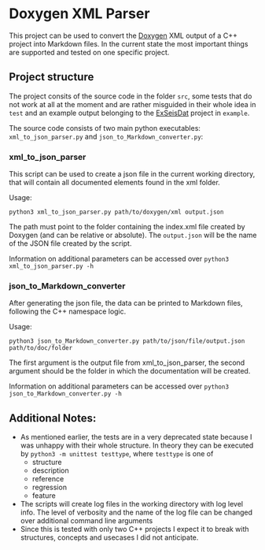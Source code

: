 # Doxygen XML Parser

This project can be used to convert the [Doxygen](http://www.doxygen.nl/) XML output of a C++ project into Markdown files. 
In the current state the most important things are supported and tested on one specific project.

## Project structure
The project consits of the source code in the folder `src`, some tests that do not work at all at the moment and are rather misguided in their whole idea in `test` and an example output belonging to the [ExSeisDat](https://git.ichec.ie/oilgas/ExSeisDat) project in `example`.

The source code consists of two main python executables: `xml_to_json_parser.py` and `json_to_Markdown_converter.py`:

### xml_to_json_parser
This script can be used to create a json file in the current working directory, that will contain all documented elements found in the xml folder.

Usage:
```
python3 xml_to_json_parser.py path/to/doxygen/xml output.json
```

The path must point to the folder containing the index.xml file created by Doxygen (and can be relative or absolute). The `output.json` will be the name of the JSON file created by the script.

Information on additional parameters can be accessed over `python3 xml_to_json_parser.py -h`

### json_to_Markdown_converter
After generating the json file, the data can be printed to Markdown files, following the C++ namespace logic.

Usage:
```
python3 json_to_Markdown_converter.py path/to/json/file/output.json path/to/doc/folder
```

The first argument is the output file from xml_to_json_parser, the second argument should be the folder in which the documentation will be created.

Information on additional parameters can be accessed over `python3 json_to_Markdown_converter.py -h`

## Additional Notes:

* As mentioned earlier, the tests are in a very deprecated state because I was unhappy with their whole structure. In theory they can be executed by `python3 -m unittest testtype`, where `testtype` is one of
    * structure
    * description
    * reference
    * regression
    * feature
* The scripts will create log files in the working directory with log level info. The level of verbosity and the name of the log file can be changed over additional command line arguments
* Since this is tested with only two C++ projects I expect it to break with structures, concepts and usecases I did not anticipate.
